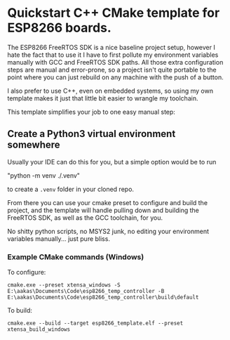 # Quickstart C++ CMake template for ESP8266 boards.

The ESP8266 FreeRTOS SDK is a nice baseline project setup, however I hate the fact that to use it I have to first pollute my environment variables manually with GCC and FreeRTOS SDK paths.
All those extra configuration steps are manual and error-prone, so a project isn't quite portable to the point where you can just rebuild on any machine with the push of a button.

I also prefer to use C++, even on embedded systems, so using my own template makes it just that little bit easier to wrangle my toolchain.

This template simplifies your job to one easy manual step:

## Create a Python3 virtual environment somewhere

Usually your IDE can do this for you, but a simple option would be to run

"python -m venv ./.venv"

to create a `.venv` folder in your cloned repo.

From there you can use your cmake preset to configure and build the project,
and the template will handle pulling down and building the FreeRTOS SDK, as well as the GCC toolchain, for you.

No shitty python scripts, no MSYS2 junk, no editing your environment variables manually... just pure bliss.

### Example CMake commands (Windows)

To configure:

`cmake.exe --preset xtensa_windows -S E:\aakas\Documents\Code\esp8266_temp_controller -B E:\aakas\Documents\Code\esp8266_temp_controller\build\default`

To build:

`cmake.exe --build --target esp8266_template.elf --preset xtensa_build_windows`